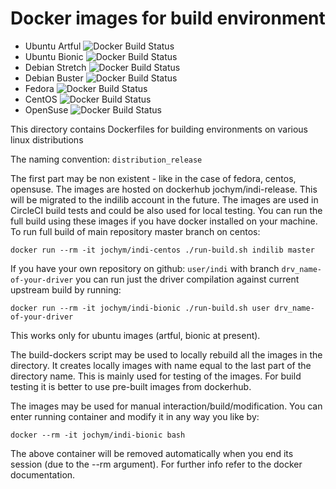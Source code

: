 Docker images for build environment
===================
* Ubuntu Artful ![Docker Build Status](https://img.shields.io/docker/build/jochym/indi-artful.svg)
* Ubuntu Bionic ![Docker Build Status](https://img.shields.io/docker/build/jochym/indi-bionic.svg)
* Debian Stretch ![Docker Build Status](https://img.shields.io/docker/build/jochym/indi-stretch.svg)
* Debian Buster ![Docker Build Status](https://img.shields.io/docker/build/jochym/indi-buster.svg)
* Fedora ![Docker Build Status](https://img.shields.io/docker/build/jochym/indi-fedora.svg)
* CentOS ![Docker Build Status](https://img.shields.io/docker/build/jochym/indi-centos.svg)
* OpenSuse ![Docker Build Status](https://img.shields.io/docker/build/jochym/indi-opensuse.svg)

This directory contains Dockerfiles for building environments on various linux distributions

The naming convention: `distribution_release` 

The first part may be non existent - like in the case of fedora, centos, opensuse.
The images are hosted on dockerhub jochym/indi-release. This will be migrated to the 
indilib account in the future.
The images are used in CircleCI build tests and could be also used for local testing.
You can run the full build using these images if you have docker installed on your machine.
To run full build of main repository master branch on centos:

	docker run --rm -it jochym/indi-centos ./run-build.sh indilib master

If you have your own repository on github: `user/indi` with branch `drv_name-of-your-driver` you 
can run just the driver compilation against current upstream build by running:

	docker run --rm -it jochym/indi-bionic ./run-build.sh user drv_name-of-your-driver

This works only for ubuntu images (artful, bionic at present).

The build-dockers script may be used to locally rebuild all the images in the directory. 
It creates locally images with name equal to the last part of the directory name. This is mainly
used for testing of the images. For build testing it is better to use pre-built images from dockerhub.

The images may be used for manual interaction/build/modification. You can enter running container and
modify it in any way you like by:

	docker --rm -it jochym/indi-bionic bash

The above container will be removed automatically when you end its session (due to the --rm argument). 
For further info refer to the docker documentation.
